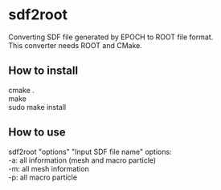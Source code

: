 # sdf2root
Converting SDF file generated by EPOCH to ROOT file format.  
This converter needs ROOT and CMake.  

## How to install  
cmake .  
make  
sudo make install  

## How to use  
sdf2root "options" "Input SDF file name"
options:  
-a: all information (mesh and macro particle)  
-m: all mesh information  
-p: all macro particle  
